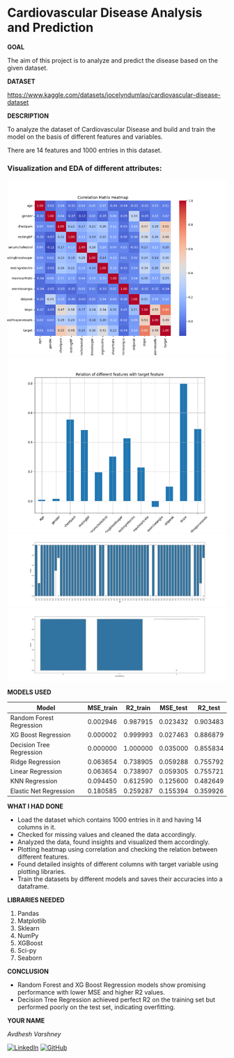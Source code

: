 <h1>Cardiovascular Disease Analysis and Prediction</h1>

**GOAL**

The aim of this project is to analyze and predict the disease based on the given dataset.

**DATASET**

https://www.kaggle.com/datasets/jocelyndumlao/cardiovascular-disease-dataset

**DESCRIPTION**

To analyze the dataset of Cardiovascular Disease and build and train the model on the basis of different features and variables.

There are 14 features and 1000 entries in this dataset.


### Visualization and EDA of different attributes:

<img alt="heatmap" src="./Images/correlation_heatmap.png">

<img alt="graph" src="./Images/target_correlation.png">

<img alt="graph" src="./Images/age_feature.png">

<img alt="graph" src="./Images/restingrelectro_feature.png">


**MODELS USED**

| Model                       | MSE_train | R2_train | MSE_test  | R2_test   |
|-----------------------------|-----------|----------|-----------|-----------|
| Random Forest Regression    | 0.002946  | 0.987915 | 0.023432  | 0.903483  |
| XG Boost Regression         | 0.000002  | 0.999993 | 0.027463  | 0.886879  |
| Decision Tree Regression    | 0.000000  | 1.000000 | 0.035000  | 0.855834  |
| Ridge Regression            | 0.063654  | 0.738905 | 0.059288  | 0.755792  |
| Linear Regression           | 0.063654  | 0.738907 | 0.059305  | 0.755721  |
| KNN Regression              | 0.094450  | 0.612590 | 0.125600  | 0.482649  |
| Elastic Net Regression      | 0.180585  | 0.259287 | 0.155394  | 0.359926  |



**WHAT I HAD DONE**

* Load the dataset which contains 1000 entries in it and having 14 columns in it.
* Checked for missing values and cleaned the data accordingly.
* Analyzed the data, found insights and visualized them accordingly.
* Plotting heatmap using correlation and checking the relation between different features.
* Found detailed insights of different columns with target variable using plotting libraries.
* Train the datasets by different models and saves their accuracies into a dataframe.


**LIBRARIES NEEDED**

1. Pandas
2. Matplotlib
3. Sklearn
4. NumPy
5. XGBoost
6. Sci-py
7. Seaborn


**CONCLUSION**

- Random Forest and XG Boost Regression models show promising performance with lower MSE and higher R2 values.
- Decision Tree Regression achieved perfect R2 on the training set but performed poorly on the test set, indicating overfitting.


**YOUR NAME**

*Avdhesh Varshney*

[![LinkedIn](https://img.shields.io/badge/linkedin-%230077B5.svg?style=for-the-badge&logo=linkedin&logoColor=white)](https://www.linkedin.com/in/avdhesh-varshney-5314a4233/)  [![GitHub](https://img.shields.io/badge/github-%23121011.svg?style=for-the-badge&logo=github&logoColor=white)](https://github.com/Avdhesh-Varshney)

